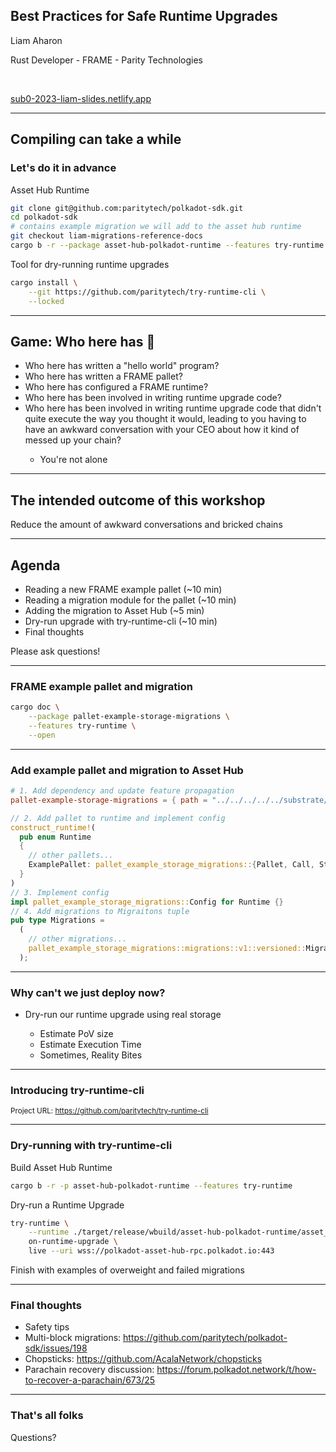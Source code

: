 ## Best Practices for Safe Runtime Upgrades

Liam Aharon

Rust Developer - FRAME - Parity Technologies

<br />

[sub0-2023-liam-slides.netlify.app](https://sub0-2023-liam-slides.netlify.app/)

---

## Compiling can take a while

### Let's do it in advance

<div class="fragment">
Asset Hub Runtime

```bash
git clone git@github.com:paritytech/polkadot-sdk.git
cd polkadot-sdk
# contains example migration we will add to the asset hub runtime
git checkout liam-migrations-reference-docs
cargo b -r --package asset-hub-polkadot-runtime --features try-runtime
```

Tool for dry-running runtime upgrades

```bash
cargo install \
    --git https://github.com/paritytech/try-runtime-cli \
    --locked
```

</div>

---

## Game: Who here has 🙋

<ul>
  <li class="fragment">Who here has written a "hello world" program?</li>
  <li class="fragment">Who here has written a FRAME pallet?</li>
  <li class="fragment">Who here has configured a FRAME runtime?</li>
  <li class="fragment">Who here has been involved in writing runtime upgrade code?</li>
  <li class="fragment">Who here has been involved in writing runtime upgrade code that didn't quite execute the way you thought it would, leading to you having to have an awkward conversation with your CEO about how it kind of messed up your chain?</li>
  <ul>
    <li class="fragment">You're not alone</li>
  </ul>
</ul>

---

## The intended outcome of this workshop

<p class="fragment">Reduce the amount of awkward conversations and bricked chains</p>

---

## Agenda

<ul>
  <li class="fragment">Reading a new FRAME example pallet (~10 min)</li>
  <li class="fragment">Reading a migration module for the pallet (~10 min)</li>
  <li class="fragment">Adding the migration to Asset Hub (~5 min)</li>
  <li class="fragment">Dry-run upgrade with try-runtime-cli (~10 min)</li>
  <li class="fragment">Final thoughts</li>
</ul>

<p class="fragment">Please ask questions!</p>

---

### FRAME example pallet and migration

```bash
cargo doc \
    --package pallet-example-storage-migrations \
    --features try-runtime \
    --open
```

---

### Add example pallet and migration to Asset Hub

```toml
# 1. Add dependency and update feature propagation
pallet-example-storage-migrations = { path = "../../../../../substrate/frame/examples/storage-migrations", default-features = false }
```

```rust
// 2. Add pallet to runtime and implement config
construct_runtime!(
  pub enum Runtime
  {
    // other pallets...
    ExamplePallet: pallet_example_storage_migrations::{Pallet, Call, Storage} = 123,
  }
)
// 3. Implement config
impl pallet_example_storage_migrations::Config for Runtime {}
// 4. Add migrations to Migraitons tuple
pub type Migrations =
  (
    // other migrations...
    pallet_example_storage_migrations::migrations::v1::versioned::MigrateV0ToV1<Runtime>
  );
```

---

### Why can't we just deploy now?

<ul>
  <li class="fragment">Dry-run our runtime upgrade using real storage</li>
  <ul class="fragment">
    <li>Estimate PoV size</li>
    <li>Estimate Execution Time</li>
    <li>Sometimes, Reality Bites</li>
  </ul>
</ul>

---

### Introducing try-runtime-cli

<small>
Project URL: <a href="https://github.com/paritytech/try-runtime-cli">https://github.com/paritytech/try-runtime-cli</a>
</small>

---

### Dry-running with try-runtime-cli

Build Asset Hub Runtime

```bash
cargo b -r -p asset-hub-polkadot-runtime --features try-runtime
```

Dry-run a Runtime Upgrade

```bash
try-runtime \
    --runtime ./target/release/wbuild/asset-hub-polkadot-runtime/asset_hub_polkadot_runtime.wasm \
    on-runtime-upgrade \
    live --uri wss://polkadot-asset-hub-rpc.polkadot.io:443
```

<p class="fragment">Finish with examples of overweight and failed migrations</p>

---

### Final thoughts

<ul>
  <li class="fragment">Safety tips</li>
  <li class="fragment">Multi-block migrations: <a href="https://github.com/paritytech/polkadot-sdk/issues/198">https://github.com/paritytech/polkadot-sdk/issues/198</a></li>
  <li class="fragment">Chopsticks: <a href="https://github.com/AcalaNetwork/chopsticks">https://github.com/AcalaNetwork/chopsticks</a></li>
  <li class="fragment">Parachain recovery discussion: <a href="https://forum.polkadot.network/t/how-to-recover-a-parachain/673/25">https://forum.polkadot.network/t/how-to-recover-a-parachain/673/25</a></li>
</ul>

---

### That's all folks

Questions?
